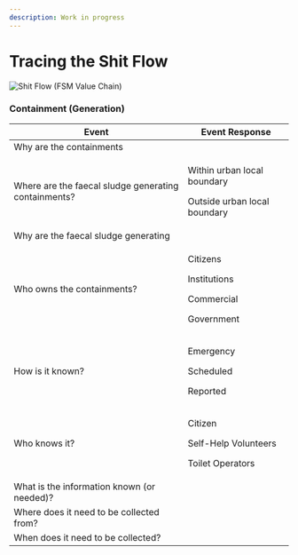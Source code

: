 ```yaml
---
description: Work in progress
---
```


# Tracing the Shit Flow

![Shit Flow (FSM Value Chain)](../../.gitbook/assets/3.png)

### Containment (Generation)

| Event                                                | Event Response                                                        |
| ---------------------------------------------------- | --------------------------------------------------------------------- |
| Why are the containments                             |                                                                       |
| Where are the faecal sludge generating containments? | <p>Within urban local boundary</p><p>Outside urban local boundary</p> |
| Why are the faecal sludge generating                 |                                                                       |
| Who owns the containments?                           | <p>Citizens</p><p>Institutions</p><p>Commercial</p><p>Government</p>  |
| How is it known?                                     | <p>Emergency</p><p>Scheduled</p><p>Reported</p>                       |
| Who knows it?                                        | <p>Citizen</p><p>Self-Help Volunteers</p><p>Toilet Operators</p>      |
| What is the information known (or needed)?           |                                                                       |
| Where does it need to be collected from?             |                                                                       |
| When does it need to be collected?                   |                                                                       |
